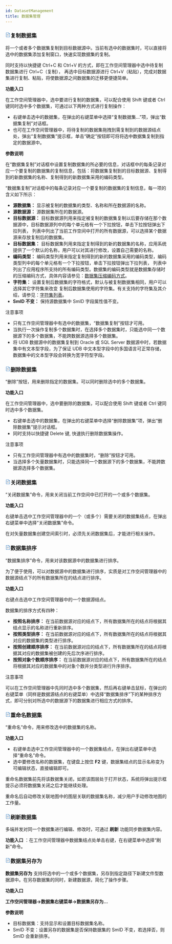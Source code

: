 ```yaml
---
id: DatasetManagement
title: 数据集管理  
---  
```

### ![](../../img/read.gif)复制数据集

将一个或者多个数据集复制到目标数据源中。当前有选中的数据集时，可以直接将选中的数据集添加复制窗口，快速实现数据集的复制。

同时支持以快捷键 Ctrl+C 和 Ctrl+V 的方式，即在工作空间管理器中选中待复制数据集进行 Ctrl+C（复制）， 再选中目标数据源进行
Ctrl+V（粘贴），完成对数据集进行复制、粘贴，将使数据源之间数据集的迁移更便捷简单。

**功能入口**

在工作空间管理器中，选中要进行复制的数据集，可以配合使用 Shift 键或者 Ctrl 键同时选中多个数据集，可通过以下两种方式进行复制操作：

  * 右键单击选中的数据集，在弹出的右键菜单中选择“复制数据集...”项，弹出“数据集复制”对话框。
  * 也可在工作空间管理器中，将待复制的数据集拖拽到需复制到的数据源结点处，弹出“复制数据集”提示框，单击“确定”按钮即可将将选中数据集复制到指定的数据源中。

**参数说明**

在“数据集复制”对话框中设置复制数据集的所必要的信息，对话框中的每条记录对应一个要复制的数据集的复制信息，包括：将数据集复制到的目标数据源、复制得到的新数据集的名称、复制得到的新数据集采用的编码类型。

“数据集复制”对话框中的每条记录对应一个要复制的数据集的复制信息，每一项的含义如下所示：

  * **源数据集：** 显示被复制的数据集的类型、名称和所在数据源的名称。
  * **源数据源：** 源数据集所在的数据源。
  * **目标数据源：** 目标数据源列用来指定被复制的数据集复制以后要存储在那个数据源中，目标数据源列中的每个单元格有一个下拉按钮，单击下拉按钮弹出下拉列表， 列表中列出了当前工作空间中打开的所有数据源，可以选择某个数据源来存放复制后的数据集。
  * **目标数据集：** 目标数据集列用来指定复制得到的新的数据集的名称，应用系统提供了一个默认的名称，用户可以对其进行修改，设置自己需要的名称。
  * **编码类型：** 编码类型列用来指定复制得到的新的数据集采用的编码类型，编码类型列中的每个单元格有一个下拉按钮，单击下拉按钮弹出下拉列表， 列表中列出了应用程序所支持的所有编码类型。数据集的编码类型就是数据集存储时的压缩编码方式，具体内容请参见：[数据集压缩编码方式](EncodeType)。
  * **字符集：** 设置复制后数据集的字符格式，默认与被复制数据集相同，用户可以选择其它字符集来改变 复制后数据集使用的字符集。有关支持的字符集及其介绍，请参见：[字符集列表](Charset)。
  * **SmID 不变：** 保持源数据集中 SmID 字段属性值不变。

 注意事项

  * 只有工作空间管理器中有选中的数据集，“数据集复制”按钮才可用。
  * 当执行一次操作复制多个数据集时，在选择多个数据集时，只能选中同一个数据源下的多个数据集，不能跨数据源选择多个数据集。
  * 将 UDB 数据源中的数据集复制到 Oracle 或 SQL Server 数据源中时，若数据集中有文本型字段，为了保证 UDB 中文本型字段中的多国语言可正常存储，数据集中的文本型字段会转换为宽字符型字段。

### ![](../../img/read.gif)删除数据集

“删除”按钮，用来删除指定的数据集。可以同时删除选中的多个数据集。

**功能入口**

在工作空间管理器中，选中要删除的数据集，可以配合使用 Shift 键或者 Ctrl 键同时选中多个数据集。

  * 右键单击选中的数据集，在弹出的右键菜单中选择“删除数据集”项，弹出“删除数据集”提示对话框。 
  * 同时支持以快捷键 Delete 键, 快速执行删除数据集操作。

 注意事项

  * 只有工作空间管理器中有选中的数据集时，“删除”按钮才可用。
  * 当选择多个矢量数据集时，只能选择同一个数据源下的多个数据集，不能跨数据源选择多个数据集。

### ![](../../img/read.gif)关闭数据集

“关闭数据集”命令，用来关闭当前工作空间中已打开的一个或多个数据集。

**功能入口**

右键单击选中工作空间管理器中的一个（或多个）需要关闭的数据集结点，在弹出右键菜单中选择“关闭数据集”命令。

在对矢量数据集创建空间索引时，必须先关闭数据集后，才能进行相关操作。

### ![](../../img/read.gif)数据集排序

“数据集排序”命令，用来对该数据源中的数据集进行排序。

为了便于使用，可以对数据源中的数据集进行排序，实质是对工作空间管理器中的数据源结点下的所有数据集所在的结点进行排序。

**功能入口**

右键点击选中工作空间管理器中的一个数据源结点。

数据集的排序方式有四种：

  * **按照名称排序：** 在当前数据源对应的结点下，所有数据集所在的结点将根据其结点显示的名称进行重新排序。
  * **按照类型排序：** 在当前数据源对应的结点下，所有数据集所在的结点将根据其对应的数据集的类型进行排序。
  * **按照创建顺序排序：** 在当前数据源对应的结点下，所有数据集所在的结点将根据其对应的数据集被创建的先后次序进行排序。
  * **按照对象个数顺序排序：** 在当前数据源对应的结点下，所有数据集所在的结点将根据其对应的数据集中的对象个数并分类型进行升序排序。

注意事项

可以在工作空间管理器中先同时选中多个数据集，然后再右键单击鼠标，在弹出的右键菜单（同样是数据源结点的右键菜单）中选择“数据集排序”下的某种排序方式，即可分别对所选中的数据源下的数据集进行相应方式的排序。

### ![](../../img/read.gif)重命名数据集

“重命名”命令，用来修改选中的数据集的名称。

**功能入口**

  * 右键单击选中工作空间管理器中的一个数据集结点，在弹出右键菜单中选择“重命名”命令。
  * 选中要修改名称的数据集，在键盘上按住 **F2** 键，数据集结点的显示名称变为可编辑状态，直接编辑即可。

重命名数据集前先将该数据集关闭，如若该图层处于打开状态，系统将弹出提示框提示必须将数据集关闭之后才能继续处理。

重命名后自动修改关联地图中的图层关联的数据集名称，减少用户手动修改地图的工作量。

### ![](../../img/read.gif)刷新数据集

多端并发对同一个数据集进行编辑、修改时，可通过 **刷新** 功能同步数据集内容。

**功能入口** ：在工作空间管理器中数据集结点处单击右键，在右键菜单中选择“刷新”命令。

### ![](../../img/read.gif)数据集另存为

**数据集另存为** 支持将选中的一个或多个数据集，另存到指定路径下新建文件型数据源中。在另存数据集的同时，新建数据源，简化了操作步骤。

**功能入口**

**工作空间管理器->数据集右键菜单->数据集另存为...**

**参数说明**

  * 目标数据集：支持显示和设置目标数据集名称。
  * SmID 不变：设置另存的数据集是否保持数据集的 SmID 不变，若选择否，则 SmID 会重新排序。
